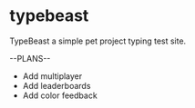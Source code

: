 # typebeast

TypeBeast a simple pet project typing test site.

--PLANS--

- Add multiplayer
- Add leaderboards
- Add color feedback
